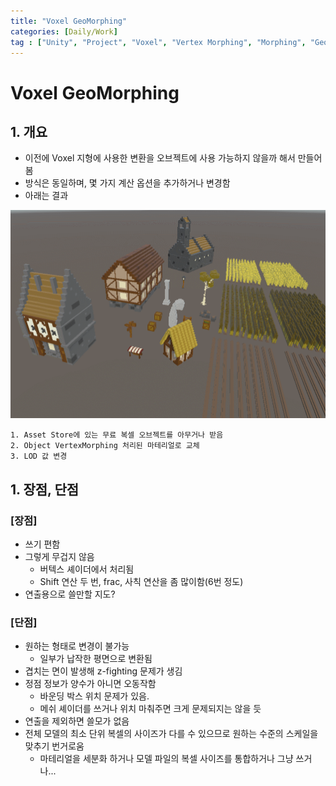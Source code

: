 ```yaml
---
title: "Voxel GeoMorphing"
categories: [Daily/Work]
tag : ["Unity", "Project", "Voxel", "Vertex Morphing", "Morphing", "Geometry"]
---
```


# Voxel GeoMorphing

## 1. 개요

- 이전에 Voxel 지형에 사용한 변환을 오브젝트에 사용 가능하지 않을까 해서 만들어봄
- 방식은 동일하며, 몇 가지 계산 옵션을 추가하거나 변경함
- 아래는 결과

![VoxelGeoMorphing](https://raw.githubusercontent.com/hns17/ImageContainer/main/img/VoxelGeoMorphing.gif)

```
1. Asset Store에 있는 무료 복셀 오브젝트를 아무거나 받음
2. Object VertexMorphing 처리된 마테리얼로 교체
3. LOD 값 변경
```



## 1. 장점, 단점

### [장점]

- 쓰기 편함
- 그렇게 무겁지 않음
  - 버텍스 셰이더에서 처리됨
  - Shift 연산 두 번, frac, 사칙 연산을 좀 많이함(6번 정도)
- 연출용으로 쓸만할 지도?



### [단점]

- 원하는 형태로 변경이 불가능
  - 일부가 납작한 평면으로 변환됨
- 겹치는 면이 발생해 z-fighting 문제가 생김
- 정점 정보가 양수가 아니면 오동작함
  - 바운딩 박스 위치 문제가 있음.
  - 메쉬 셰이더를 쓰거나 위치 마춰주면 크게 문제되지는 않을 듯
- 연출을 제외하면 쓸모가 없음
- 전체 모델의 최소 단위 복셀의 사이즈가 다를 수 있으므로 원하는 수준의 스케일을 맞추기 번거로움
  - 마테리얼을 세분화 하거나 모델 파일의 복셀 사이즈를 통합하거나 그냥 쓰거나...